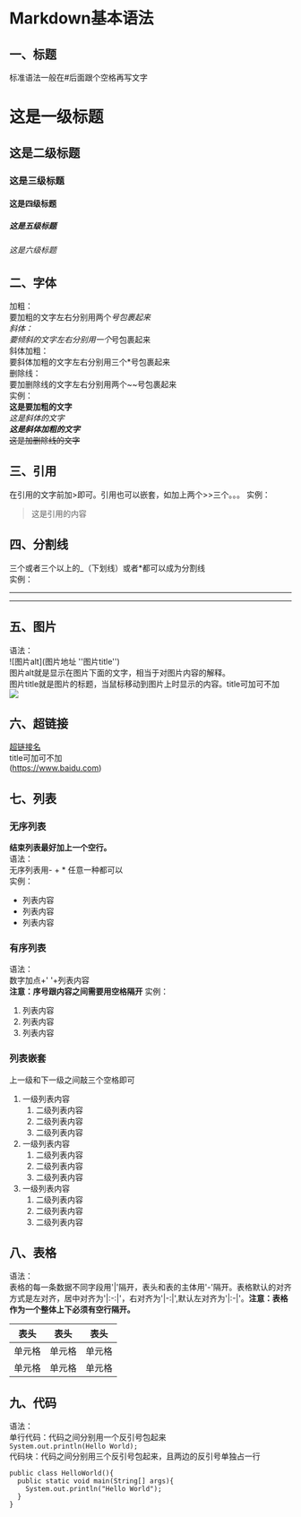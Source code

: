 # Markdown基本语法
## 一、标题
标准语法一般在#后面跟个空格再写文字
# 这是一级标题
## 这是二级标题
### 这是三级标题
#### 这是四级标题
##### 这是五级标题
###### 这是六级标题

## 二、字体
加粗：<br>
要加粗的文字左右分别用两个*号包裹起来<br>
斜体：<br>
要倾斜的文字左右分别用一个*号包裹起来<br>
斜体加粗：<br>
要斜体加粗的文字左右分别用三个*号包裹起来<br>
删除线：<br>
要加删除线的文字左右分别用两个~~号包裹起来<br>
实例：<br>
**这是要加粗的文字**<br>
*这是斜体的文字*<br>
***这是斜体加粗的文字***<br>
~~这是加删除线的文字~~

## 三、引用
在引用的文字前加>即可。引用也可以嵌套，如加上两个>>三个。。。
实例：<br>
>这是引用的内容

## 四、分割线
三个或者三个以上的_（下划线）或者*都可以成为分割线<br>
实例：
___
***
## 五、图片
语法：<br>
![图片alt](图片地址 ''图片title'')<br>
图片alt就是显示在图片下面的文字，相当于对图片内容的解释。<br>
图片title就是图片的标题，当鼠标移动到图片上时显示的内容。title可加可不加<br>
![](https://avatars1.githubusercontent.com/u/20022161?v=4)
## 六、超链接
[超链接名](超链接地址 "超链接title")<br>
title可加可不加<br>
(https://www.baidu.com)
## 七、列表
### 无序列表
**结束列表最好加上一个空行。**<br>
语法：<br>
无序列表用- + * 任意一种都可以<br>
实例：<br>
- 列表内容
- 列表内容
- 列表内容

### 有序列表
语法：<br>
数字加点+' '+列表内容<br>**注意：序号跟内容之间需要用空格隔开**
实例：<br>
1. 列表内容
2. 列表内容
3. 列表内容

### 列表嵌套
上一级和下一级之间敲三个空格即可<br>
1. 一级列表内容
   1. 二级列表内容
   2. 二级列表内容
   3. 二级列表内容
2. 一级列表内容
   1. 二级列表内容
   2. 二级列表内容
   3. 二级列表内容
3. 一级列表内容
   1. 二级列表内容
   2. 二级列表内容
   3. 二级列表内容

## 八、表格
语法：<br>
表格的每一条数据不同字段用'|'隔开，表头和表的主体用'-'隔开。表格默认的对齐方式是左对齐，居中对齐为'|:-:|'，右对齐为'|-:|',默认左对齐为'|:-|'。**注意：表格作为一个整体上下必须有空行隔开。**

 |表头 | 表头 | 表头|
 |- | :-: | -|
 |单元格 | 单元格 | 单元格|
 |单元格 |  单元格 | 单元格|

## 九、代码
语法：<br>
单行代码：代码之间分别用一个反引号包起来<br>
`System.out.println(Hello World);`<br>
代码块：代码之间分别用三个反引号包起来，且两边的反引号单独占一行
```
public class HelloWorld(){
  public static void main(String[] args){
    System.out.println("Hello World");
  }
}
```
